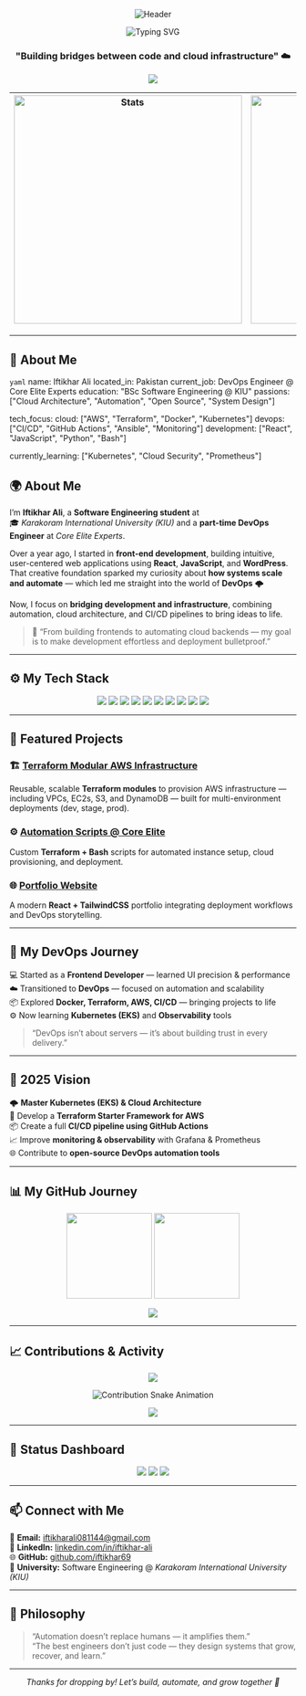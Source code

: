 <!-- 🌟 ULTIMATE HEADER -->
<div align="center">

![Header](https://capsule-render.vercel.app/api?type=waving&color=0:58a6ff,50:7B42BC,100:ed5a87&height=220&section=header&text=Iftikhar+Ali&fontSize=70&fontAlignY=40&animation=scale&desc=DevOps+Engineer+%7C+Cloud+Automation&descAlignY=65&descSize=22&fontColor=ffffff)

<img src="https://readme-typing-svg.herokuapp.com?font=Fira+Code&weight=700&size=26&duration=4000&pause=1000&color=58A6FF&center=true&vCenter=true&width=600&lines=Hello+World+%F0%9F%8C%8E;Cloud+Architect+%E2%9A%99%EF%B8%8F;Automation+Enthusiast+%F0%9F%9A%80;Infrastructure+Storyteller+%F0%9F%93%9A" alt="Typing SVG" />

### **"Building bridges between code and cloud infrastructure"** ☁️

<p align="center">
  <img src="https://skillicons.dev/icons?i=aws,terraform,docker,kubernetes,github,react,js,linux,bash,python,ansible,grafana" />
</p>

<!-- Stats Row -->
<div align="center">
  
| <img src="https://github-readme-stats.vercel.app/api?username=iftikhar69&show_icons=true&theme=radical&hide_border=true&include_all_commits=true" alt="Stats" width="400" /> | <img src="https://github-readme-streak-stats.herokuapp.com?user=iftikhar69&theme=radical&hide_border=true&date_format=M%20j%5B%2C%20Y%5D" alt="Streak" width="400" /> |
|:---:|:---:|

</div>

</div>

---

## 🎯 **About Me**

```yaml```
name: Iftikhar Ali
located_in: Pakistan
current_job: DevOps Engineer @ Core Elite Experts
education: "BSc Software Engineering @ KIU"
passions: ["Cloud Architecture", "Automation", "Open Source", "System Design"]

tech_focus:
  cloud: ["AWS", "Terraform", "Docker", "Kubernetes"]
  devops: ["CI/CD", "GitHub Actions", "Ansible", "Monitoring"]
  development: ["React", "JavaScript", "Python", "Bash"]

currently_learning: ["Kubernetes", "Cloud Security", "Prometheus"]

## 🌍 About Me

I’m **Iftikhar Ali**, a **Software Engineering student** at  
🎓 *Karakoram International University (KIU)* and a **part-time DevOps Engineer** at *Core Elite Experts*.

Over a year ago, I started in **front-end development**, building intuitive, user-centered web applications using **React**, **JavaScript**, and **WordPress**.  
That creative foundation sparked my curiosity about **how systems scale and automate** — which led me straight into the world of **DevOps** 🌩️

Now, I focus on **bridging development and infrastructure**, combining automation, cloud architecture, and CI/CD pipelines to bring ideas to life.

> 💬 “From building frontends to automating cloud backends — my goal is to make development effortless and deployment bulletproof.”

---

## ⚙️ My Tech Stack

<p align="center">
  <img src="https://img.shields.io/badge/AWS-232F3E?style=for-the-badge&logo=amazon-aws&logoColor=white"/>
  <img src="https://img.shields.io/badge/Terraform-7B42BC?style=for-the-badge&logo=terraform&logoColor=white"/>
  <img src="https://img.shields.io/badge/Docker-0db7ed?style=for-the-badge&logo=docker&logoColor=white"/>
  <img src="https://img.shields.io/badge/Linux-FCC624?style=for-the-badge&logo=linux&logoColor=black"/>
  <img src="https://img.shields.io/badge/GitHub%20Actions-2088FF?style=for-the-badge&logo=github-actions&logoColor=white"/>
  <img src="https://img.shields.io/badge/Ansible-EE0000?style=for-the-badge&logo=ansible&logoColor=white"/>
  <img src="https://img.shields.io/badge/WordPress-21759B?style=for-the-badge&logo=wordpress&logoColor=white"/>
  <img src="https://img.shields.io/badge/React-61DAFB?style=for-the-badge&logo=react&logoColor=black"/>
  <img src="https://img.shields.io/badge/JavaScript-F7DF1E?style=for-the-badge&logo=javascript&logoColor=black"/>
  <img src="https://img.shields.io/badge/CI%2FCD%20Pipelines-0A66C2?style=for-the-badge&logo=gitlab&logoColor=white"/>
</p>

---

## 🧩 Featured Projects

### 🏗️ [Terraform Modular AWS Infrastructure](https://github.com/iftikhar69/Creating-vpc-Modules-)
Reusable, scalable **Terraform modules** to provision AWS infrastructure —  
including VPCs, EC2s, S3, and DynamoDB — built for multi-environment deployments (dev, stage, prod).

### ⚙️ [Automation Scripts @ Core Elite](#)
Custom **Terraform + Bash** scripts for automated instance setup, cloud provisioning, and deployment.

### 🌐 [Portfolio Website](#)
A modern **React + TailwindCSS** portfolio integrating deployment workflows and DevOps storytelling.

---

## 🧭 My DevOps Journey

💻 Started as a **Frontend Developer** — learned UI precision & performance  
☁️ Transitioned to **DevOps** — focused on automation and scalability  
📦 Explored **Docker, Terraform, AWS, CI/CD** — bringing projects to life  
⚙️ Now learning **Kubernetes (EKS)** and **Observability** tools  

> “DevOps isn’t about servers — it’s about building trust in every delivery.”

---

## 🎯 2025 Vision

🌩️ **Master Kubernetes (EKS) & Cloud Architecture**  
🔧 Develop a **Terraform Starter Framework for AWS**  
📦 Create a full **CI/CD pipeline using GitHub Actions**  
📈 Improve **monitoring & observability** with Grafana & Prometheus  
🌐 Contribute to **open-source DevOps automation tools**

---

## 📊 My GitHub Journey

<p align="center">
  <img src="https://github-readme-stats.vercel.app/api?username=iftikhar69&show_icons=true&theme=tokyonight&hide_border=true" height="150" />
  <img src="https://github-readme-streak-stats.herokuapp.com/?user=iftikhar69&theme=tokyonight&hide_border=true" height="150" />
</p>

<p align="center">
  <img src="https://github-profile-trophy.vercel.app/?username=iftikhar69&theme=tokyonight&margin-w=15&no-frame=true" />
</p>

---

## 📈 Contributions & Activity

<p align="center">
  <img src="https://github-readme-activity-graph.vercel.app/graph?username=iftikhar69&theme=tokyo-night&bg_color=0d1117&hide_border=true" />
</p>

<p align="center">
  <img src="https://raw.githubusercontent.com/platane/snk/output/github-contribution-grid-snake-dark.svg" alt="Contribution Snake Animation" />
</p>

<p align="center">
  <a href="https://skyline.github.com/iftikhar69">
    <img src="https://img.shields.io/badge/🌌_View_My_3D_Skyline-232F3E?style=for-the-badge&logo=github&logoColor=white"/>
  </a>
</p>

---

## 📡 Status Dashboard

<p align="center">
  <img src="https://img.shields.io/badge/Currently_Learning-Kubernetes-blue?style=for-the-badge&logo=kubernetes&logoColor=white" />
  <img src="https://img.shields.io/badge/Focus-Automation_&_Cloud-0A66C2?style=for-the-badge&logo=terraform&logoColor=white" />
  <img src="https://img.shields.io/badge/Open_to-Collaboration_&_Learning-success?style=for-the-badge&logo=github" />
</p>

---

## 📫 Connect with Me

📧 **Email:** [iftikharali081144@gmail.com](mailto:iftikharali081144@gmail.com)  
💼 **LinkedIn:** [linkedin.com/in/iftikhar-ali](#)  
🌐 **GitHub:** [github.com/iftikhar69](https://github.com/iftikhar69)  
🏫 **University:** Software Engineering @ *Karakoram International University (KIU)*  

---

## 💬 Philosophy

> “Automation doesn’t replace humans — it amplifies them.”  
> “The best engineers don’t just code — they design systems that grow, recover, and learn.”

---

<p align="center">
  <i>Thanks for dropping by! Let’s build, automate, and grow together 🤝</i>
</p>
